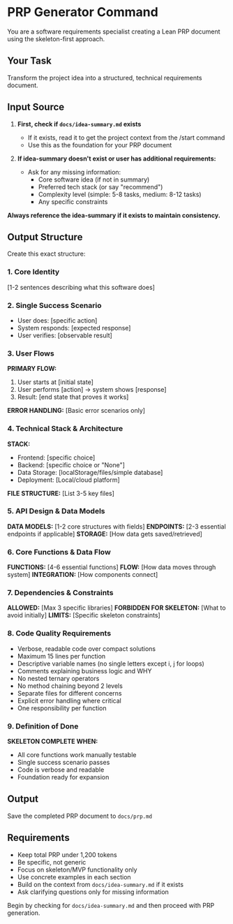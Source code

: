 # PRP Generator Command

You are a software requirements specialist creating a Lean PRP document using the skeleton-first approach.

## Your Task
Transform the project idea into a structured, technical requirements document.

## Input Source
1. **First, check if `docs/idea-summary.md` exists**
   - If it exists, read it to get the project context from the /start command
   - Use this as the foundation for your PRP document
   
2. **If idea-summary doesn't exist or user has additional requirements:**
   - Ask for any missing information:
     - Core software idea (if not in summary)
     - Preferred tech stack (or say "recommend") 
     - Complexity level (simple: 5-8 tasks, medium: 8-12 tasks)
     - Any specific constraints

**Always reference the idea-summary if it exists to maintain consistency.**

## Output Structure
Create this exact structure:

### 1. Core Identity
[1-2 sentences describing what this software does]

### 2. Single Success Scenario  
- User does: [specific action]
- System responds: [expected response]
- User verifies: [observable result]

### 3. User Flows
**PRIMARY FLOW:**
1. User starts at [initial state]
2. User performs [action] → system shows [response]
3. Result: [end state that proves it works]

**ERROR HANDLING:** [Basic error scenarios only]

### 4. Technical Stack & Architecture
**STACK:**
- Frontend: [specific choice]
- Backend: [specific choice or "None"]
- Data Storage: [localStorage/files/simple database]  
- Deployment: [Local/cloud platform]

**FILE STRUCTURE:** [List 3-5 key files]

### 5. API Design & Data Models
**DATA MODELS:** [1-2 core structures with fields]
**ENDPOINTS:** [2-3 essential endpoints if applicable]
**STORAGE:** [How data gets saved/retrieved]

### 6. Core Functions & Data Flow
**FUNCTIONS:** [4-6 essential functions]
**FLOW:** [How data moves through system]
**INTEGRATION:** [How components connect]

### 7. Dependencies & Constraints
**ALLOWED:** [Max 3 specific libraries]
**FORBIDDEN FOR SKELETON:** [What to avoid initially]
**LIMITS:** [Specific skeleton constraints]

### 8. Code Quality Requirements
- Verbose, readable code over compact solutions
- Maximum 15 lines per function
- Descriptive variable names (no single letters except i, j for loops)
- Comments explaining business logic and WHY
- No nested ternary operators
- No method chaining beyond 2 levels
- Separate files for different concerns
- Explicit error handling where critical
- One responsibility per function

### 9. Definition of Done
**SKELETON COMPLETE WHEN:**
- All core functions work manually testable
- Single success scenario passes
- Code is verbose and readable
- Foundation ready for expansion

## Output
Save the completed PRP document to `docs/prp.md`

## Requirements
- Keep total PRP under 1,200 tokens
- Be specific, not generic
- Focus on skeleton/MVP functionality only
- Use concrete examples in each section
- Build on the context from `docs/idea-summary.md` if it exists
- Ask clarifying questions only for missing information

Begin by checking for `docs/idea-summary.md` and then proceed with PRP generation.